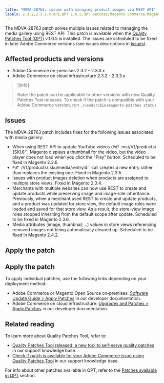 ```yaml
---
title: "MDVA-28763: issues with managing product images via REST API"
labels: 2.3.2,2.3.3.x,API,QPT 1.0.5,QPT patches,Magento Commerce,Magento Commerce Cloud,Quality Patches Tool,images,support tools,on-premises,cloud infrastructure
---
```


The MDVA-28763 patch solves multiple issues related to managing the media gallery using REST API. This patch is available when the [Quality Patches Tool (QPT)](https://support.magento.com/hc/en-us/articles/360047139492) v.1.0.5 is installed. The issues are scheduled to be fixed in later Adobe Commerce versions (see issues descriptions in [Issues](https://support.magento.com/hc/en-us/articles/360050056271#issues)).

## Affected products and versions

* Adobe Commerce on-premises 2.3.2 - 2.3.3.x
* Adobe Commerce on cloud infrastructure 2.3.2 - 2.3.3.x

>![info]
>
>Note: the patch can be applicable to other versions with new Quality Patches Tool releases. To check if the patch is compatible with your Adobe Commerce version, run `./vendor/bin/magento-patches status`

<h2 id="issues">Issues</h2>

The MDVA-28763 patch includes fixes for the following issues associated with media gallery:

* When using REST API to update YouTube videos (`PUT `rest/V1/products/ {SKU}'`, Magento displays a thumbnail for the video, but the video player does not load when you click the "Play" button. Scheduled to be fixed in Magento 2.3.6.
* `PUT `/V1/products/:sku/media/:entryId`` call creates a new entry rather than replaces the existing one. Fixed in Magento 2.3.5.
* Issues with product images deletion when products are assigned to multiple store views. Fixed in Magento 2.3.4.
* Merchants with multiple websites can now use REST to create and update products while preserving image and image-role inheritance. Previously, when a merchant used REST to create and update products, and a product was updated for store view, the default image roles were loaded and saved for that store view. As a result, the store-view image roles stopped inheriting from the default scope after update. Scheduled to be fixed in Magento 2.3.6.
* Media attributes (image, thumbnail, ..) values in store views referencing removed images not being automatically cleaned up. Scheduled to be fixed in Magento 2.4.2.

## Apply the patch

## Apply the patch

To apply individual patches, use the following links depending on your deployment method:

* Adobe Commerce or Magento Open Source on-premises: [Software Update Guide > Apply Patches](https://devdocs.magento.com/guides/v2.4/comp-mgr/patching/mqp.html) in our developer documentation.
* Adobe Commerce on cloud infrastructure: [Upgrades and Patches > Apply Patches](https://devdocs.magento.com/cloud/project/project-patch.html) in our developer documentation.

## Related reading

To learn more about Quality Patches Tool, refer to:

* [Quality Patches Tool released: a new tool to self-serve quality patches](https://support.magento.com/hc/en-us/articles/360047139492) in our support knowledge base.
* [Check if patch is available for your Adobe Commerce issue using Quality Patches Tool](https://support.magento.com/hc/en-us/articles/360047125252) in our support knowledge base.

For info about other patches available in QPT, refer to the [Patches available in QPT](https://support.magento.com/hc/en-us/sections/360010506631-Patches-available-in-MQP-tool-) section.

